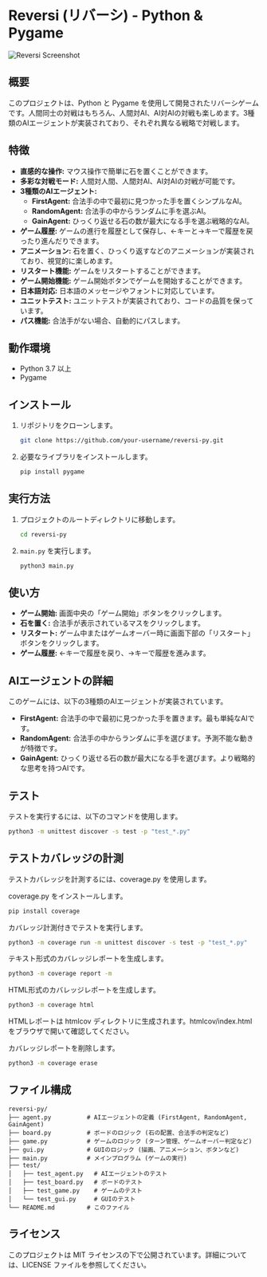 # Reversi (リバーシ) - Python & Pygame

![Reversi Screenshot](screenshot.png)

## 概要

このプロジェクトは、Python と Pygame を使用して開発されたリバーシゲームです。人間同士の対戦はもちろん、人間対AI、AI対AIの対戦も楽しめます。3種類のAIエージェントが実装されており、それぞれ異なる戦略で対戦します。

## 特徴

*   **直感的な操作:** マウス操作で簡単に石を置くことができます。
*   **多彩な対戦モード:** 人間対人間、人間対AI、AI対AIの対戦が可能です。
*   **3種類のAIエージェント:**
    *   **FirstAgent:** 合法手の中で最初に見つかった手を置くシンプルなAI。
    *   **RandomAgent:** 合法手の中からランダムに手を選ぶAI。
    *   **GainAgent:** ひっくり返せる石の数が最大になる手を選ぶ戦略的なAI。
*   **ゲーム履歴:** ゲームの進行を履歴として保存し、←キーと→キーで履歴を戻ったり進んだりできます。
*   **アニメーション:** 石を置く、ひっくり返すなどのアニメーションが実装されており、視覚的に楽しめます。
*   **リスタート機能:** ゲームをリスタートすることができます。
*   **ゲーム開始機能:** ゲーム開始ボタンでゲームを開始することができます。
*   **日本語対応:** 日本語のメッセージやフォントに対応しています。
*   **ユニットテスト:** ユニットテストが実装されており、コードの品質を保っています。
*   **パス機能:** 合法手がない場合、自動的にパスします。

## 動作環境

*   Python 3.7 以上
*   Pygame

## インストール

1.  リポジトリをクローンします。

    ```bash
    git clone https://github.com/your-username/reversi-py.git
    ```

2.  必要なライブラリをインストールします。

    ```bash
    pip install pygame
    ```

## 実行方法

1.  プロジェクトのルートディレクトリに移動します。

    ```bash
    cd reversi-py
    ```

2.  `main.py` を実行します。

    ```bash
    python3 main.py
    ```

## 使い方

*   **ゲーム開始:** 画面中央の「ゲーム開始」ボタンをクリックします。
*   **石を置く:** 合法手が表示されているマスをクリックします。
*   **リスタート:** ゲーム中またはゲームオーバー時に画面下部の「リスタート」ボタンをクリックします。
*   **ゲーム履歴:** ←キーで履歴を戻り、→キーで履歴を進みます。

## AIエージェントの詳細

このゲームには、以下の3種類のAIエージェントが実装されています。

*   **FirstAgent:** 合法手の中で最初に見つかった手を置きます。最も単純なAIです。
*   **RandomAgent:** 合法手の中からランダムに手を選びます。予測不能な動きが特徴です。
*   **GainAgent:** ひっくり返せる石の数が最大になる手を選びます。より戦略的な思考を持つAIです。

## テスト

テストを実行するには、以下のコマンドを使用します。

```bash
python3 -m unittest discover -s test -p "test_*.py"
```

## テストカバレッジの計測
テストカバレッジを計測するには、coverage.py を使用します。

coverage.py をインストールします。

```bash
pip install coverage
```

カバレッジ計測付きでテストを実行します。

```bash
python3 -m coverage run -m unittest discover -s test -p "test_*.py"
```

テキスト形式のカバレッジレポートを生成します。

```bash
python3 -m coverage report -m
```

HTML形式のカバレッジレポートを生成します。

```bash
python3 -m coverage html
```

HTMLレポートは htmlcov ディレクトリに生成されます。htmlcov/index.html をブラウザで開いて確認してください。

カバレッジレポートを削除します。

```bash
python3 -m coverage erase
```

## ファイル構成

```
reversi-py/
├── agent.py          # AIエージェントの定義 (FirstAgent, RandomAgent, GainAgent)
├── board.py          # ボードのロジック (石の配置、合法手の判定など)
├── game.py           # ゲームのロジック (ターン管理、ゲームオーバー判定など)
├── gui.py            # GUIのロジック (描画、アニメーション、ボタンなど)
├── main.py           # メインプログラム (ゲームの実行)
├── test/
│   ├── test_agent.py   # AIエージェントのテスト
│   ├── test_board.py   # ボードのテスト
│   ├── test_game.py    # ゲームのテスト
│   └── test_gui.py     # GUIのテスト
└── README.md         # このファイル
```

## ライセンス

このプロジェクトは MIT ライセンスの下で公開されています。詳細については、LICENSE ファイルを参照してください。
